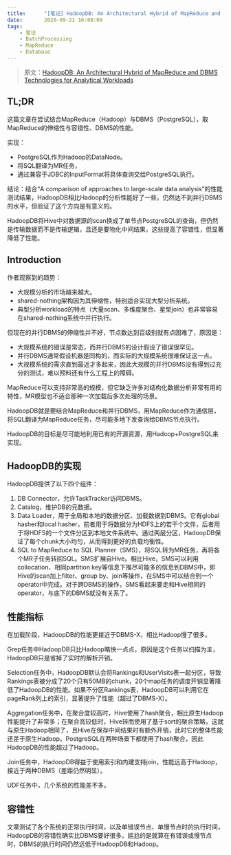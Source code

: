 ```yaml
---
title:      "[笔记] HadoopDB: An Architectural Hybrid of MapReduce and DBMS Technologies for Analytical Workloads"
date:       2020-09-21 16:08:09
tags:
    - 笔记
    - BatchProcessing
    - MapReduce
    - Database
---
```


> 原文：[HadoopDB: An Architectural Hybrid of MapReduce and DBMS Technologies for Analytical Workloads](https://people.eecs.berkeley.edu/~kubitron/courses/cs262a-F19/handouts/papers/vldb09-861.pdf)

## TL;DR

这篇文章在尝试结合MapReduce（Hadoop）与DBMS（PostgreSQL），取MapReduce的伸缩性与容错性、DBMS的性能。

实现：
- PostgreSQL作为Hadoop的DataNode。
- 将SQL翻译为MR任务，
- 通过兼容于JDBC的InputFormat将具体查询交给PostgreSQL执行。

结论：结合“A comparison of approaches to large-scale data analysis”的性能测试结果，HadoopDB相比Hadoop的分析性能好了一些，仍然达不到并行DBMS的水平，但验证了这个方向是有意义的。

HadoopDB将Hive中对数据源的scan换成了单节点PostgreSQL的查询，但仍然是传输数据而不是传输逻辑，且还是要物化中间结果，这些提高了容错性，但显著降低了性能。

<!--more-->

## Introduction

作者观察到的趋势：
- 大规模分析的市场越来越大。
- shared-nothing架构因为其伸缩性，特别适合实现大型分析系统。
- 典型分析workload的特点（大量scan、多维度聚合、星型join）也非常容易在shared-nothing系统中并行执行。

但现在的并行DBMS的伸缩性并不好，节点数达到百级别就有点困难了，原因是：
- 大规模系统的错误是常态，而并行DBMS的设计假设了错误很罕见。
- 并行DBMS通常假设机器是同构的，而实际的大规模系统很难保证这一点。
- 大规模系统的需求直到最近才多起来，因此大规模的并行DBMS没有得到过充分的测试，难以预料还有什么工程上的障碍。

MapReduce可以支持非常高的规模，但它缺乏许多对结构化数据分析非常有用的特性，MR模型也不适合那种一次加载后多次处理的场景。

HadoopDB就是要结合MapReduce和并行DBMS，用MapReduce作为通信层，将SQL翻译为MapReduce任务，尽可能多地下发查询给DBMS节点执行。

HadoopDB的目标是尽可能地利用已有的开源资源，用Hadoop+PostgreSQL来实现。

## HadoopDB的实现

HadoopDB提供了以下四个组件：
1. DB Connector，允许TaskTracker访问DBMS。
1. Catalog，维护DB的元数据。
1. Data Loader，用于全局和本地的数据分区、加载数据到DBMS。它有global hasher和local hasher，前者用于将数据分为HDFS上的若干个文件，后者用于将HDFS的一个文件分区到本地文件系统中。通过两层分区，HadoopDB保证了每个chunk大小均匀，从而得到更好的负载均衡性。
1. SQL to MapReduce to SQL Planner（SMS），将SQL转为MR任务，再将各个MR子任务转回SQL。SMS扩展自Hive。相比Hive，SMS可以利用collocation、相同partition key等信息下推尽可能多的信息到DBMS中，即Hive的scan加上filter、group by、join等操作，在SMS中可以结合到一个operator中完成。对于跨DBMS的操作，SMS看起来要走和Hive相同的operator，与底下的DBMS就没有关系了。

## 性能指标

在加载阶段，HadoopDB的性能更接近于DBMS-X，相比Hadoop慢了很多。

Grep任务中HadoopDB只比Hadoop略快一点点，原因是这个任务以扫描为主，HadoopDB只是省掉了实时的解析开销。

Selection任务中，HadoopDB默认会将Rankings和UserVisits表一起分区，导致Rankings表被分成了20个只有50MB的chunk，20个map任务的调度开销显著降低了HadoopDB的性能。如果不分区Rankings表，HadoopDB可以利用它在pageRank列上的索引，显著提升了性能（超过了DBMS-X）。

Aggregation任务中，在聚合度较高时，Hive使用了hash聚合，相比原生Hadoop性能提升了非常多；在聚合高较低时，Hive转而使用了基于sort的聚合策略，这就与原生Hadoop相同了，且Hive在保存中间结果时有额外开销，此时它的整体性能还差于原生Hadoop。PostgreSQL在两种场景下都使用了hash聚合，因此HadoopDB的性能超过了Hadoop。

Join任务中，HadoopDB得益于使用索引和内建支持join，性能远高于Hadoop，接近于两种DBMS（差距仍然明显）。

UDF任务中，几个系统的性能差不多。

## 容错性

文章测试了各个系统的正常执行时间，以及单错误节点、单慢节点时的执行时间，HadoopDB的容错性确实比DBMS要好很多。尴尬的是就算在有错误或慢节点时，DBMS的执行时间仍然远低于HadoopDB和Hadoop。

